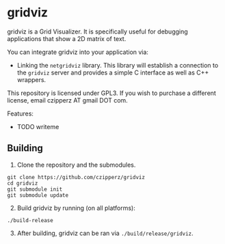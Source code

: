 # gridviz

gridviz is a Grid Visualizer.  It is specifically useful
for debugging applications that show a 2D matrix of text.

You can integrate gridviz into your application via:
* Linking the `netgridviz` library.  This library will establish a connection to
  the `gridviz` server and provides a simple C interface as well as C++ wrappers.

This repository is licensed under GPL3.  If you wish to
purchase a different license, email czipperz AT gmail DOT com.

Features:
* TODO writeme

## Building

1. Clone the repository and the submodules.

```
git clone https://github.com/czipperz/gridviz
cd gridviz
git submodule init
git submodule update
```

2. Build gridviz by running (on all platforms):

```
./build-release
```

3. After building, gridviz can be ran via `./build/release/gridviz`.

